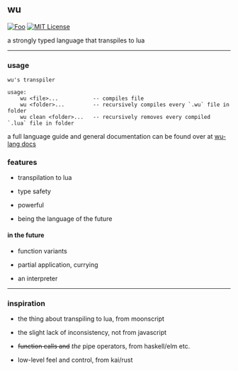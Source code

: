 ## wu 
[![Foo](https://user-images.githubusercontent.com/7288322/34429152-141689f8-ecb9-11e7-8003-b5a10a5fcb29.png)](https://discord.gg/qm92sPP)
[![MIT License](https://img.shields.io/badge/license-MIT-blue.svg)](https://github.com/wu-lang/wu/blob/master/LICENSE)


a strongly typed language that transpiles to lua

---

### usage

```
wu's transpiler

usage:
    wu <file>...           -- compiles file
    wu <folder>...         -- recursively compiles every `.wu` file in folder
    wu clean <folder>...   -- recursively removes every compiled `.lua` file in folder
```

a full language guide and general documentation can be found over at [wu-lang docs](https://wu-lang.github.io/wu.html)

### features

- transpilation to lua

- type safety

- powerful

- being the language of the future

#### in the future

- function variants

- partial application, currying

- an interpreter

---

### inspiration

- the thing about transpiling to lua, from moonscript

- the slight lack of inconsistency, not from javascript

- ~~function calls and~~ *the* pipe operators, from haskell/elm etc.

- low-level feel and control, from kai/rust
